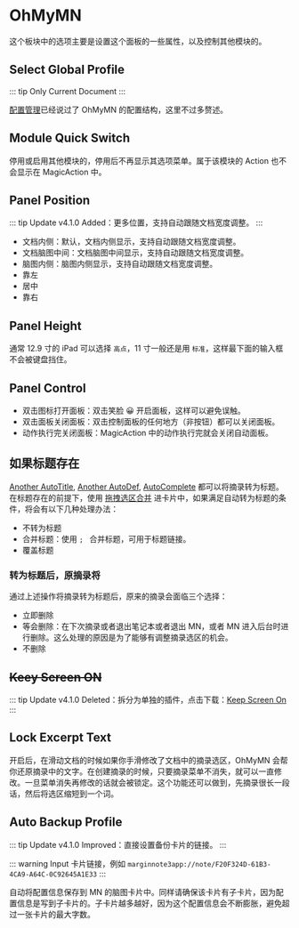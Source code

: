 # OhMyMN

这个板块中的选项主要是设置这个面板的一些属性，以及控制其他模块的。

## Select Global Profile


::: tip
Only Current Document
:::

[配置管理](../profile.md)已经说过了 OhMyMN 的配置结构，这里不过多赘述。

## Module Quick Switch

停用或启用其他模块的，停用后不再显示其选项菜单。属于该模块的 Action 也不会显示在 MagicAction 中。

## Panel Position

::: tip Update
v4.1.0 Added：更多位置，支持自动跟随文档宽度调整。
:::

- 文档内侧：默认，文档内侧显示，支持自动跟随文档宽度调整。
- 文档脑图中间：文档脑图中间显示，支持自动跟随文档宽度调整。
- 脑图内侧：脑图内侧显示，支持自动跟随文档宽度调整。
- 靠左
- 居中
- 靠右

## Panel Height


通常 12.9 寸的 iPad 可以选择 `高点`，11 寸一般还是用 `标准`，这样最下面的输入框不会被键盘挡住。

## Panel Control

- 双击图标打开面板：双击笑脸 😀 开启面板，这样可以避免误触。
- 双击面板关闭面板：双击控制面板的任何地方（非按钮）都可以关闭面板。
- 动作执行完关闭面板：MagicAction 中的动作执行完就会关闭自动面板。

## 如果标题存在

[Another AutoTitle](anotherautotitle.md), [Another AutoDef](anotherautodef.md), [AutoComplete](autocomplete.md) 都可以将摘录转为标题。在标题存在的前提下，使用 [拖拽选区合并](../tips.md#拖拽选择区) 进卡片中，如果满足自动转为标题的条件，将会有以下几种处理办法：

- 不转为标题
- 合并标题：使用 `; ` 合并标题，可用于标题链接。
- 覆盖标题

### 转为标题后，原摘录将

通过上述操作将摘录转为标题后，原来的摘录会面临三个选择：

- 立即删除
- 等会删除：在下次摘录或者退出笔记本或者退出 MN，或者 MN 进入后台时进行删除。这么处理的原因是为了能够有调整摘录选区的机会。
- 不删除

## ~~Keey Screen ON~~

::: tip Update
v4.1.0 Deleted：拆分为单独的插件，点击下载：[Keep Screen On](./anotherautodef.md)
:::

## Lock Excerpt Text

开启后，在滑动文档的时候如果你手滑修改了文档中的摘录选区，OhMyMN 会帮你还原摘录中的文字。在创建摘录的时候，只要摘录菜单不消失，就可以一直修改。一旦菜单消失再修改的话就会被锁定。这个功能还可以做到，先摘录很长一段话，然后将选区缩短到一个词。

## Auto Backup Profile

::: tip Update
v4.1.0 Improved：直接设置备份卡片的链接。
:::

::: warning Input
卡片链接，例如 `marginnote3app://note/F20F324D-61B3-4CA9-A64C-0C92645A1E33`
:::

自动将配置信息保存到 MN 的脑图卡片中。同样请确保该卡片有子卡片，因为配置信息是写到子卡片的。子卡片越多越好，因为这个配置信息会不断膨胀，避免超过一张卡片的最大字数。

